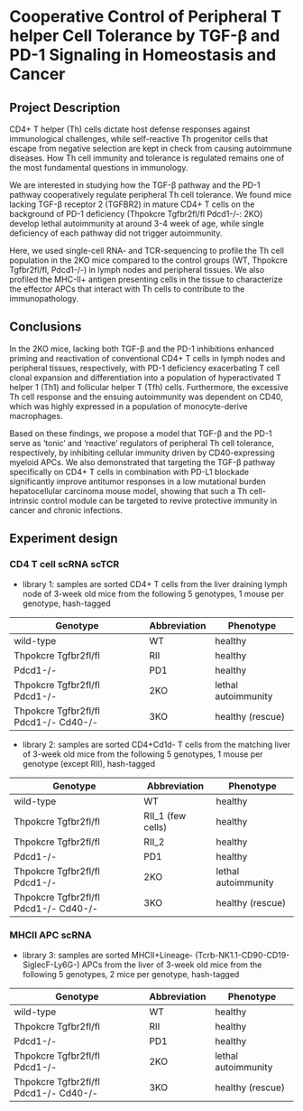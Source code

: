 # Cooperative Control of Peripheral T helper Cell Tolerance by TGF-β and PD-1 Signaling in Homeostasis and Cancer

## Project Description
CD4+ T helper (Th) cells dictate host defense responses against immunological challenges, while self-reactive Th progenitor cells that escape from negative selection are kept in check from causing autoimmune diseases. How Th cell immunity and tolerance is regulated remains one of the most fundamental questions in immunology. 

We are interested in studying how the TGF-β pathway and the PD-1 pathway cooperatively regulate peripheral Th cell tolerance. We found mice lacking TGF-β receptor 2 (TGFBR2) in mature CD4+ T cells on the background of PD-1 deficiency (Thpokcre Tgfbr2fl/fl Pdcd1-/-: 2KO) develop lethal autoimmunity at around 3-4 week of age, while single deficiency of each pathway did not trigger autoimmunity. 

Here, we used single-cell RNA- and TCR-sequencing to profile the Th cell population in the 2KO mice compared to the control groups (WT, Thpokcre Tgfbr2fl/fl, Pdcd1-/-) in lymph nodes and peripheral tissues. We also profiled the MHC-II+ antigen presenting cells in the tissue to characterize the effector APCs that interact with Th cells to contribute to the immunopathology.

## Conclusions
In the 2KO mice, lacking both TGF-β and the PD-1 inhibitions enhanced priming and reactivation of conventional CD4+ T cells in lymph nodes and peripheral tissues, respectively, with PD-1 deficiency exacerbating T cell clonal expansion and differentiation into a population of hyperactivated T helper 1 (Th1) and follicular helper T (Tfh) cells. Furthermore, the excessive Th cell response and the ensuing autoimmunity was dependent on CD40, which was highly expressed in a population of monocyte-derive macrophages. 

Based on these findings, we propose a model that TGF-β and the PD-1 serve as ‘tonic’ and ‘reactive’ regulators of peripheral Th cell tolerance, respectively, by inhibiting cellular immunity driven by CD40-expressing myeloid APCs. We also demonstrated that targeting the TGF-β pathway specifically on CD4+ T cells in combination with PD-L1 blockade significantly improve antitumor responses in a low mutational burden hepatocellular carcinoma mouse model, showing that such a Th cell-intrinsic control module can be targeted to revive protective immunity in cancer and chronic infections.

## Experiment design
### CD4 T cell scRNA scTCR
- library 1: samples are sorted CD4+ T cells from the liver draining lymph node of 3-week old mice from the following 5 genotypes, 1 mouse per genotype, hash-tagged

| Genotype                             | Abbreviation | Phenotype              |
|--------------------------------------|--------------|------------------------|
| wild-type                            | WT           | healthy                |
| Thpokcre Tgfbr2fl/fl                 | RII          | healthy                |
| Pdcd1-/-                             | PD1          | healthy                |
| Thpokcre Tgfbr2fl/fl Pdcd1-/-        | 2KO          | lethal autoimmunity    |
| Thpokcre Tgfbr2fl/fl Pdcd1-/- Cd40-/-| 3KO          | healthy (rescue)       |

- library 2: samples are sorted CD4+Cd1d- T cells from the matching liver of 3-week old mice from the following 5 genotypes, 1 mouse per genotype (except RII), hash-tagged

| Genotype                             | Abbreviation | Phenotype              |
|--------------------------------------|--------------|------------------------|
| wild-type                            | WT           | healthy                |
| Thpokcre Tgfbr2fl/fl                 | RII_1 (few cells)| healthy            |
| Thpokcre Tgfbr2fl/fl                 | RII_2        | healthy                |
| Pdcd1-/-                             | PD1          | healthy                |
| Thpokcre Tgfbr2fl/fl Pdcd1-/-        | 2KO          | lethal autoimmunity    |
| Thpokcre Tgfbr2fl/fl Pdcd1-/- Cd40-/-| 3KO          | healthy (rescue)       |

### MHCII APC scRNA
- library 3: samples are sorted MHCII+Lineage- (Tcrb-NK1.1-CD90-CD19-SiglecF-Ly6G-) APCs from the liver of 3-week old mice from the following 5 genotypes, 2 mice per genotype, hash-tagged

| Genotype                             | Abbreviation | Phenotype              |
|--------------------------------------|--------------|------------------------|
| wild-type                            | WT           | healthy                |
| Thpokcre Tgfbr2fl/fl                 | RII          | healthy                |
| Pdcd1-/-                             | PD1          | healthy                |
| Thpokcre Tgfbr2fl/fl Pdcd1-/-        | 2KO          | lethal autoimmunity    |
| Thpokcre Tgfbr2fl/fl Pdcd1-/- Cd40-/-| 3KO          | healthy (rescue)       |
